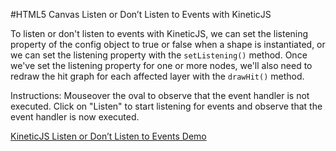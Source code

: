 
#HTML5 Canvas Listen or Don’t Listen to Events with KineticJS

To listen or don't listen to events with KineticJS, we can set the listening
property of the config object to true or false when a shape is instantiated,
or we can set the listening property with the `setListening()` method.
Once we've set the listening property for one or more nodes, we'll also need
to redraw the hit graph for each affected layer with the `drawHit()` method.

Instructions: Mouseover the oval to observe that the event handler is not executed.
Click on "Listen" to start listening for events and observe that the event handler is now executed.

<a class="jsbin-embed" href="http://jsbin.com/vacero/1/embed?js,output">KineticJS Listen or Don’t Listen to Events Demo</a><script src="http://static.jsbin.com/js/embed.js"></script>